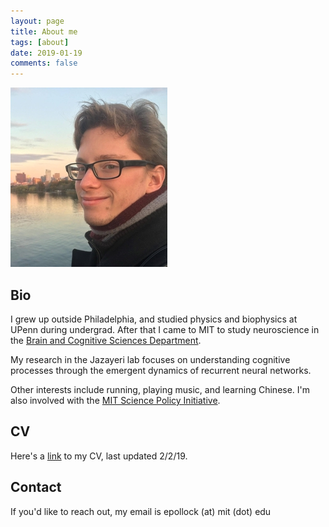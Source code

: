 ```yaml
---
layout: page
title: About me
tags: [about]
date: 2019-01-19
comments: false
---
```


![Picture of me](/assets/img/charles_sunset.jpg)

## Bio
I grew up outside Philadelphia, and studied physics and biophysics at UPenn during undergrad. After that I came to MIT to study neuroscience in the [Brain and Cognitive Sciences Department](https://bcs.mit.edu/).

My research in the Jazayeri lab focuses on understanding cognitive processes through the emergent dynamics of recurrent neural networks.

Other interests include running, playing music, and learning Chinese. I'm also involved with the [MIT Science Policy Initiative](https://mitspi.squarespace.com/).

## CV
Here's a [link](epollock_cv_2-2-19.pdf) to my CV, last updated 2/2/19.

## Contact
If you'd like to reach out, my email is epollock (at) mit (dot) edu
